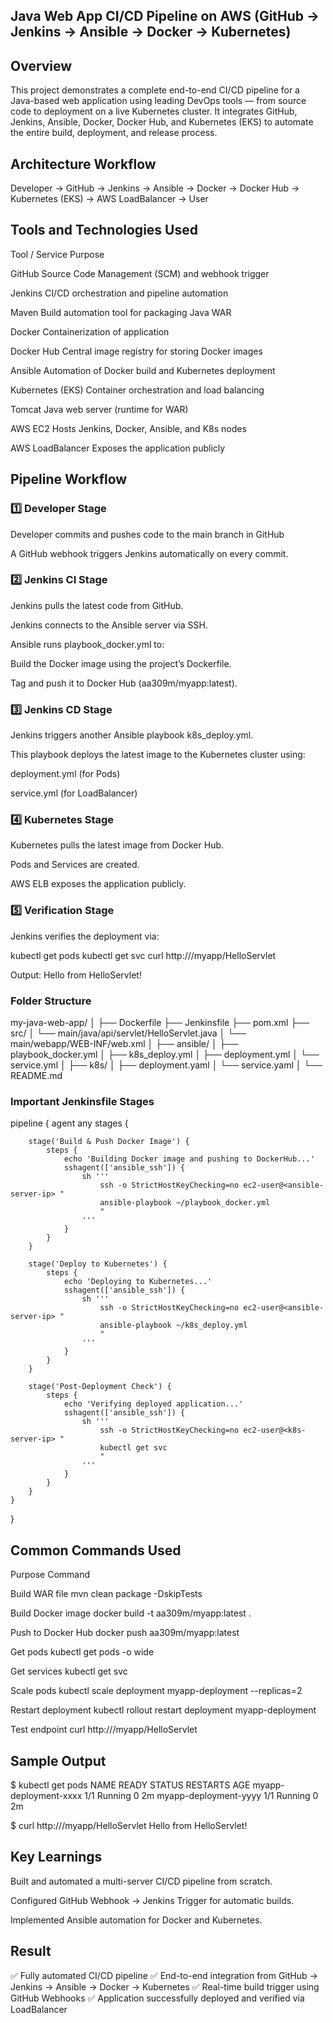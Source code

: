 ## Java Web App CI/CD Pipeline on AWS (GitHub → Jenkins → Ansible → Docker → Kubernetes)

## Overview
This project demonstrates a complete end-to-end CI/CD pipeline for a Java-based web application using leading DevOps tools — from source code to deployment on a live Kubernetes cluster.
It integrates GitHub, Jenkins, Ansible, Docker, Docker Hub, and Kubernetes (EKS) to automate the entire build, deployment, and release process.

## Architecture Workflow

Developer → GitHub → Jenkins → Ansible → Docker → Docker Hub → Kubernetes (EKS) → AWS LoadBalancer → User

## Tools and Technologies Used

Tool / Service	                           Purpose

GitHub	                                   Source Code Management (SCM) and webhook trigger

Jenkins	                                   CI/CD orchestration and pipeline automation

Maven	                                   Build automation tool for packaging Java WAR

Docker	                                   Containerization of application

Docker Hub	                               Central image registry for storing Docker images

Ansible	                                   Automation of Docker build and Kubernetes deployment

Kubernetes (EKS)	                       Container orchestration and load balancing

Tomcat	                                   Java web server (runtime for WAR)

AWS EC2	                                   Hosts Jenkins, Docker, Ansible, and K8s nodes

AWS LoadBalancer	                       Exposes the application publicly


## Pipeline Workflow

### 1️⃣ Developer Stage

Developer commits and pushes code to the main branch in GitHub

A GitHub webhook triggers Jenkins automatically on every commit.


### 2️⃣ Jenkins CI Stage

Jenkins pulls the latest code from GitHub.

Jenkins connects to the Ansible server via SSH.

Ansible runs playbook_docker.yml to:

Build the Docker image using the project’s Dockerfile.

Tag and push it to Docker Hub (aa309m/myapp:latest).

### 3️⃣ Jenkins CD Stage

Jenkins triggers another Ansible playbook k8s_deploy.yml.

This playbook deploys the latest image to the Kubernetes cluster using:

deployment.yml (for Pods)

service.yml (for LoadBalancer)

### 4️⃣ Kubernetes Stage

Kubernetes pulls the latest image from Docker Hub.

Pods and Services are created.

AWS ELB exposes the application publicly.

### 5️⃣ Verification Stage

Jenkins verifies the deployment via:

kubectl get pods
kubectl get svc
curl http://<ELB-DNS>/myapp/HelloServlet

Output:
Hello from HelloServlet!

### Folder Structure

my-java-web-app/
│
├── Dockerfile
├── Jenkinsfile
├── pom.xml
├── src/
│   └── main/java/api/servlet/HelloServlet.java
│   └── main/webapp/WEB-INF/web.xml
│
├── ansible/
│   ├── playbook_docker.yml
│   ├── k8s_deploy.yml
│   ├── deployment.yml
│   └── service.yml
│
├── k8s/
│   ├── deployment.yaml
│   └── service.yaml
│
└── README.md

### Important Jenkinsfile Stages

pipeline {
    agent any
    stages {

        stage('Build & Push Docker Image') {
            steps {
                echo 'Building Docker image and pushing to DockerHub...'
                sshagent(['ansible_ssh']) {
                    sh '''
                        ssh -o StrictHostKeyChecking=no ec2-user@<ansible-server-ip> "
                        ansible-playbook ~/playbook_docker.yml
                        "
                    '''
                }
            }
        }

        stage('Deploy to Kubernetes') {
            steps {
                echo 'Deploying to Kubernetes...'
                sshagent(['ansible_ssh']) {
                    sh '''
                        ssh -o StrictHostKeyChecking=no ec2-user@<ansible-server-ip> "
                        ansible-playbook ~/k8s_deploy.yml
                        "
                    '''
                }
            }
        }

        stage('Post-Deployment Check') {
            steps {
                echo 'Verifying deployed application...'
                sshagent(['ansible_ssh']) {
                    sh '''
                        ssh -o StrictHostKeyChecking=no ec2-user@<k8s-server-ip> "
                        kubectl get svc
                        "
                    '''
                }
            }
        }
    }
}

## Common Commands Used

Purpose	                    Command

Build WAR file	            mvn clean package -DskipTests

Build Docker image	        docker build -t aa309m/myapp:latest .

Push to Docker Hub	        docker push aa309m/myapp:latest

Get pods	                kubectl get pods -o wide

Get services	            kubectl get svc

Scale pods	                kubectl scale deployment myapp-deployment --replicas=2

Restart deployment	        kubectl rollout restart deployment myapp-deployment

Test endpoint	            curl http://<ELB-DNS>/myapp/HelloServlet

## Sample Output

$ kubectl get pods
NAME                                READY   STATUS    RESTARTS   AGE
myapp-deployment-xxxx               1/1     Running   0          2m
myapp-deployment-yyyy               1/1     Running   0          2m

$ curl http://<ELB-DNS>/myapp/HelloServlet
Hello from HelloServlet!

## Key Learnings

Built and automated a multi-server CI/CD pipeline from scratch.

Configured GitHub Webhook → Jenkins Trigger for automatic builds.

Implemented Ansible automation for Docker and Kubernetes.

## Result

✅ Fully automated CI/CD pipeline
✅ End-to-end integration from GitHub → Jenkins → Ansible → Docker → Kubernetes
✅ Real-time build trigger using GitHub Webhooks
✅ Application successfully deployed and verified via LoadBalancer

